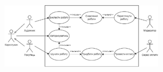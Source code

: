 ![](https://github.com/oleksandrblazhko/ai203-tokarev/blob/ai203-tokarev_with_laboratory_work_2/1-SoftwareRequirements/1.3-SoftwareUserRequirements/1.3.3-UseCaseDiagram/PrecedenceDiagram.jpg)